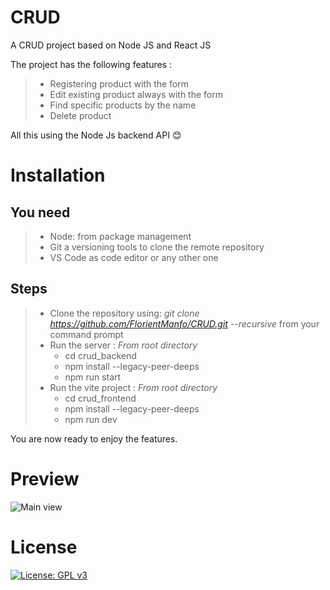 # CRUD
A CRUD project based on Node JS and React JS

The project has the following features :
> - Registering product with the form
> - Edit existing product always with the form
> - Find specific products by the name
> - Delete product

 All this using the Node Js backend API 😊

# Installation

  ## You need 
  > * Node: from package management
  > * Git a versioning tools to clone the remote repository
  > * VS Code as code editor or any other one
  >
  ## Steps
  > - Clone the repository using: *git clone https://github.com/FlorientManfo/CRUD.git --recursive* from your command prompt
  > - Run the server : *From root directory*
  >   - cd crud_backend
  >   - npm install --legacy-peer-deeps
  >   - npm run start
  > - Run the vite project : *From root directory*
  >   - cd crud_frontend
  >   - npm install --legacy-peer-deeps
  >   - npm run dev

 You are now ready to enjoy the features.

# Preview

![Main view](https://github.com/FlorientManfo/CRUD/assets/86477019/14ccd07f-1a43-4213-861d-2b1b1a71589c)

# License
[![License: GPL v3](https://img.shields.io/badge/License-GPLv3-blue.svg)](https://www.gnu.org/licenses/gpl-3.0)




